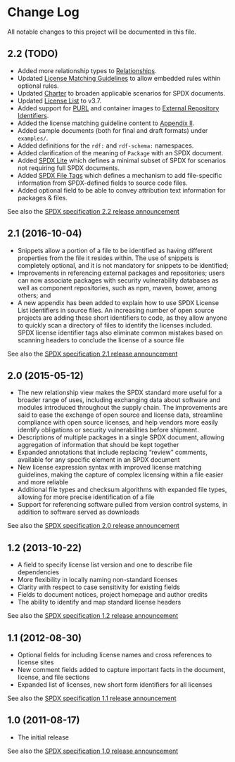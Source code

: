 # Change Log
All notable changes to this project will be documented in this file.

## 2.2 (TODO)

* Added more relationship types to [Relationships](chapters/7-relationships-between-SPDX-elements.md).
* Updated [License Matching Guidelines](chapters/appendix-II-license-matching-guidelines-and-templates.md) to allow embedded rules within optional rules.
* Updated [Charter](chapters/1-rationale.md) to broaden applicable scenarios for SPDX documents.
* Updated [License List](chapters/appendix-I-SPDX-license-list.md) to v3.7.
* Added support for [PURL](https://github.com/package-url/purl-spec) and container images to [External Repository Identifiers](chapters/appendix-VI-external-repository-identifiers.md).
* Added the license matching guideline content to [Appendix II](chapters/appendix-II-license-matching-guidelines-and-templates.md).
* Added sample documents (both for final and draft formats) under `examples/`.
* Added definitions for the `rdf:` and `rdf-schema:` namespaces.
* Added clarification of the meaning of `Package` with an SPDX document.
* Added [SPDX Lite](chapters/appendix-VIII-SPDX-Lite.md) which defines a minimal subset of SPDX for scenarios not requiring full SPDX documents.
* Added [SPDX File Tags](chapters/appendix-IX-file-tags.md) which defines a mechanism to add file-specific information from SPDX-defined fields to source code files.
* Added optional field to be able to convey attribution text information for packages & files.

See also the [SPDX specification 2.2 release announcement](TODO)

## 2.1 (2016-10-04)

* Snippets allow a portion of a file to be identified as having different properties from the file it resides within. The use of snippets is completely optional, and it is not mandatory for snippets to be identified;
* Improvements in referencing external packages and repositories; users can now associate packages with security vulnerability databases as well as component repositories, such as npm, maven, bower, among others; and
* A new appendix has been added to explain how to use SPDX License List identifiers in source files. An increasing number of open source projects are adding these short identifiers to code, as they allow anyone to quickly scan a directory of files to identify the licenses included. SPDX license identifier tags also eliminate common mistakes based on scanning headers to conclude the license of a source file

See also the [SPDX specification 2.1 release announcement](https://www.linuxfoundation.org/announcements/linux-foundation%E2%80%99s-open-compliance-initiative-releases-new-spdx-specification)

## 2.0 (2015-05-12)

* The new relationship view makes the SPDX standard more useful for a broader range of uses, including exchanging data about software and modules introduced throughout the supply chain. The improvements are said to ease the exchange of open source and license data, streamline compliance with open source licenses, and help vendors more easily identify obligations or security vulnerabilities before shipment.
* Descriptions of multiple packages in a single SPDX document, allowing aggregation of information that should be kept together
* Expanded annotations that include replacing “review” comments, available for any specific element in an SPDX document
* New license expression syntax with improved license matching guidelines, making the capture of complex licensing within a file easier and more reliable
* Additional file types and checksum algorithms with expanded file types, allowing for more precise identification of a file
* Support for referencing software pulled from version control systems, in addition to software served as downloads

See also the [SPDX specification 2.0 release announcement](https://spdx.org/news/news/2015/05/milestone-day-spdx-release-version-20-release-great-step-forward-and-greatly)

## 1.2 (2013-10-22)

* A field to specify license list version and one to describe file dependencies
* More flexibility in locally naming non-standard licenses
* Clarity with respect to case sensitivity for existing fields
* Fields to document notices, project homepage and author credits
* The ability to identify and map standard license headers

See also the [SPDX specification 1.2 release announcement](https://spdx.org/news/news/2013/10/spdx-releases-version-12-specification)

## 1.1 (2012-08-30)

* Optional fields for including license names and cross references to license sites
* New comment fields added to capture important facts in the document, license, and file sections
* Expanded list of licenses, new short form identifiers for all licenses

See also the [SPDX specification 1.1 release announcement](https://www.linuxfoundation.org/news-media/announcements/2012/08/linux-foundation%E2%80%99s-spdx%E2%84%A2-workgroup-releases-new-version-software)

## 1.0 (2011-08-17)

* The initial release

See also the [SPDX specification 1.0 release announcement](https://wiki.spdx.org/view/Business_Team/Launch/1.0/SPDX_1.0_Press_Release)
